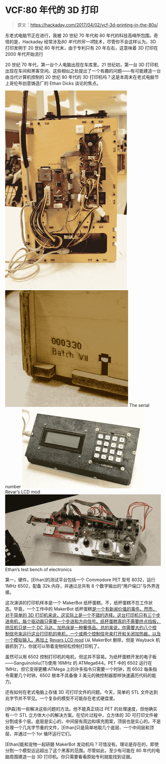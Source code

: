 # VCF:80 年代的 3D 打印

> 原文：<https://hackaday.com/2017/04/02/vcf-3d-printing-in-the-80s/>

东老式电脑节正在进行，我被 20 世纪 70 年代和 80 年代的科技高峰所包围。奇怪的是，Hackaday 经常涉及*80 年代的另一项*技术，尽管你不会这样认为。3D 打印发明于 20 世纪 80 年代末，由于专利只有 20 年左右，这意味着 3D 打印在 2000 年代开始流行

20 世纪 70 年代，第一台个人电脑出现在车库里。21 世纪初，第一台 3D 打印机出现在车间和黑客空间。这些相似之处提出了一个有趣的问题——有可能建造一台由当代计算机控制的 20 世纪 80 年代的 3D 打印机吗？这是本周末在老式电脑节上哥伦布创意铸造厂的 Ethan Dicks 谈论的焦点。

 [![MBElectronics](img/371ec3414ea6fee704b96d3ad8bc0238.png "MBElectronics")](https://hackaday.com/2017/04/02/vcf-3d-printing-in-the-80s/mbelectronics/)  [![The serial number](img/a618c4e6e0a77f79bd8bdb09788b5cc2.png "Serial")](https://hackaday.com/2017/04/02/vcf-3d-printing-in-the-80s/serial-3/) The serial number [![Revar's LCD mod](img/c410ecd2c1ee2e96cbed5ee6fa317289.png "Revars")](https://hackaday.com/2017/04/02/vcf-3d-printing-in-the-80s/revars/) Revar’s LCD mod [![Ethan's test bench of electronics](img/3a1ae19fbfe9eb285154bdd21d7ac3af.png "TestBench")](https://hackaday.com/2017/04/02/vcf-3d-printing-in-the-80s/testbench/) Ethan’s test bench of electronics

第一，硬件。[Ethan]的测试平台包括一个 Commodore PET 型号 8032，运行 1MHz 6502，配备 32k 内存，并通过总共有 8 个数字输出的“用户端口”与外界连接。

这次演讲的打印机样本是一个 MakerBot 纸杯蛋糕。不，纸杯蛋糕不在工作状态。毕竟，一个工作中的 MakerBot 纸杯蛋糕[是一个有新闻价值的事件。然而，对于简单的 3D 打印机来说，这实际上是一个不错的选择。这台打印机只有三个步进电机，每个驱动器只需要一个步进和方向信号。纸杯蛋糕真的不需要终点挡板，挤压机只是一个 DC 马达，加热床是一种奢侈品。总的来说，你需要大约八个控制信号来运行这台打印机的电机，一个或两个控制信号来打开和关闭加热器，以及一个模拟输入。再加上](http://hackaday.com/2017/03/27/mrrf-17-a-working-makerbot-cupcake/) [Revars LCD mod](https://web-beta.archive.org/web/20100729170629/http://wiki.makerbot.com/revarlcd-assembly) (从 MakerBot 删除，但是 Wayback 机器抓到了)，你就可以带着宠物轻松控制打印机了。

虽然可以用 6502 控制打印机的电机，但这并不容易。为纸杯蛋糕开发的电子板——Sanguinololu(T1)使用 16MHz 的 ATMega644。PET 中的 6502 运行在 1MHz，但它变得更糟:ATMega 上的许多指令只需要一个时钟，而 6502 每条指令需要几个时钟。6502 根本不具备像 3 美元的微控制器那样快速遍历代码的能力。

还有如何在老式电脑上存储 3D 可打印文件的问题。今天，简单的 STL 文件达到兆字节并不罕见。一个复杂的模型不可能存在老式硬盘里。

[伊森]有一些解决这些问题的方法。他不能真正绕过 PET 的处理速度，但他确实有一个 STL 立方体大小的解决方案。在切片过程中，立方体的 3D 可打印文件被分割成多个层。底层是实心的，中间层有周边和填充图案，顶层也是实心的。不是处理一个几兆字节重的文件，[Ethan]只是简单地取几个底层、一个中间层和顶层，并通过一个 for 循环运行它们。

[Ethan]能和宠物一起研磨 MakerBot 发动机吗？可惜没有。理论是存在的，即使分割一个模型远远超出了这个黑客的范围。尽管如此，至少有可能在 80 年代的电脑周围建造一台 3D 打印机。你只需要看看原始专利就能找到证据。